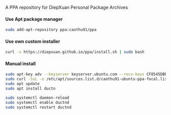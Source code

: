A PPA repository for DiepXuan Personal Package Archives

#### Use Apt package manager
```bash
sudo add-apt-repository ppa:caothu91/ppa
```

#### Use own custom installer
```bash
curl -s https://diepxuan.github.io/ppa/install.sh | sudo bash
```

#### Manual install
```bash
sudo apt-key adv --keyserver keyserver.ubuntu.com --recv-keys CF8545DBEDD9351A
sudo curl -SsL -o /etc/apt/sources.list.d/caothu91-ubuntu-ppa-focal.list https://diepxuan.github.io/ppa/caothu91-ubuntu-ppa-focal.list
sudo apt update
sudo apt install ductn

sudo systemctl daemon-reload
sudo systemctl enable ductnd
sudo systemctl restart ductnd
```
